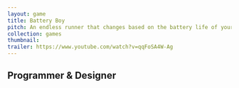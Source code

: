 ```yaml
---
layout: game
title: Battery Boy
pitch: An endless runner that changes based on the battery life of your device
collection: games
thumbnail:
trailer: https://www.youtube.com/watch?v=qqFoSA4W-Ag
---
```


## Programmer & Designer